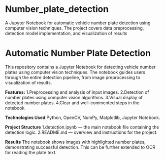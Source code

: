 # Number_plate_detection
A Jupyter Notebook for automatic vehicle number plate detection using computer vision techniques. The project covers data preprocessing, detection model implementation, and visualization of results
# Automatic Number Plate Detection
This repository contains a Jupyter Notebook for detecting vehicle number plates using computer vision techniques. The notebook guides users through the entire detection pipeline, from image preprocessing to visualization of results.

**Features:**
1.Preprocessing and analysis of input images.
2.Detection of number plates using computer vision algorithms.
3.Visual display of detected number plates.
4.Clear and well-commented steps in the notebook.

**Technologies Used**
Python,
OpenCV,
NumPy,
Matplotlib,
Jupyter Notebook.

**Project Structure**
1.detection.ipynb — the main notebook file containing the detection logic.
2.README.md — overview and instructions for the project.

**Results**
The notebook shows images with highlighted number plates, demonstrating successful detection. This can be further extended to OCR for reading the plate text.
